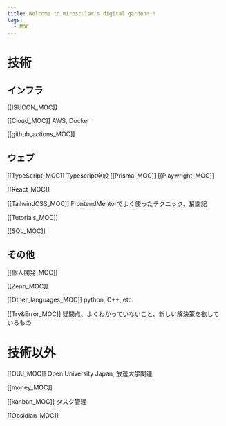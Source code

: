 ```yaml
---
title: Welcome to miroscular's digital garden!!!
tags:
  - MOC
---
```

# 技術

## インフラ
[[ISUCON_MOC]]

[[Cloud_MOC]]
AWS, Docker

[[github_actions_MOC]]

## ウェブ
[[TypeScript_MOC]]
Typescript全般
[[Prisma_MOC]]
[[Playwright_MOC]]

[[React_MOC]]

[[TailwindCSS_MOC]]
FrontendMentorでよく使ったテクニック、奮闘記

[[Tutorials_MOC]]

[[SQL_MOC]]

## その他
[[個人開発_MOC]]

[[Zenn_MOC]]

[[Other_languages_MOC]]
python, C++, etc.

[[Try&Error_MOC]]
疑問点、よくわかっていないこと、新しい解決策を欲しているもの

# 技術以外

[[OUJ_MOC]]
Open University Japan, 放送大学関連

[[money_MOC]]

[[kanban_MOC]]
タスク管理

[[Obsidian_MOC]]
